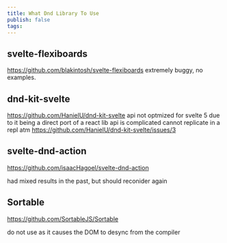 ```yaml
---
title: What Dnd Library To Use
publish: false
tags:
---
```


## svelte-flexiboards

https://github.com/blakintosh/svelte-flexiboards
extremely buggy, no examples.

## dnd-kit-svelte

https://github.com/HanielU/dnd-kit-svelte
api not optmized for svelte 5 due to it being a direct port of a react lib
api is complicated
cannot replicate in a repl atm
https://github.com/HanielU/dnd-kit-svelte/issues/3

## svelte-dnd-action

https://github.com/isaacHagoel/svelte-dnd-action

had mixed results in the past, but should reconider again

## Sortable

https://github.com/SortableJS/Sortable

do not use as it causes the DOM to desync from the compiler

